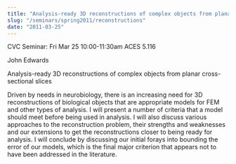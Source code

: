 ```yaml
---
title: "Analysis-ready 3D reconstructions of complex objects from planar cross-sectional slices"
slug: "/seminars/spring2011/reconstructions"
date: "2011-03-25"
---
```


CVC Seminar: Fri Mar 25 10:00-11:30am ACES 5.116

John Edwards

Analysis-ready 3D reconstructions of complex objects from planar cross-sectional slices

Driven by needs in neurobiology, there is an increasing need for 3D reconstructions of biological objects that are appropriate models for FEM and other types of analysis. I will present a number of criteria that a model should meet before being used in analysis. I will also discuss various approaches to the reconstruction problem, their strengths and weaknesses and our extensions to get the reconstructions closer to being ready for analysis. I will conclude by discussing our initial forays into bounding the error of our models, which is the final major criterion that appears not to have been addressed in the literature.
